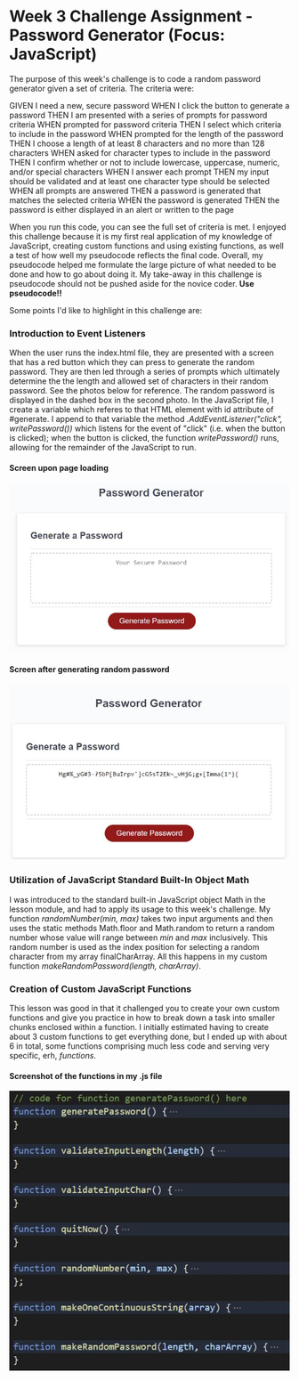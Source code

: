 # Week 3 Challenge Assignment - Password Generator (Focus: JavaScript)

The purpose of this week's challenge is to code a random password generator given a set of criteria. The criteria were:

GIVEN I need a new, secure password
WHEN I click the button to generate a password
THEN I am presented with a series of prompts for password criteria
WHEN prompted for password criteria
THEN I select which criteria to include in the password
WHEN prompted for the length of the password
THEN I choose a length of at least 8 characters and no more than 128 characters
WHEN asked for character types to include in the password
THEN I confirm whether or not to include lowercase, uppercase, numeric, and/or special characters
WHEN I answer each prompt
THEN my input should be validated and at least one character type should be selected
WHEN all prompts are answered
THEN a password is generated that matches the selected criteria
WHEN the password is generated
THEN the password is either displayed in an alert or written to the page

When you run this code, you can see the full set of criteria is met. I enjoyed this challenge because it is my first real application of my knowledge of JavaScript, creating custom functions and using existing functions, as well a test of how well my pseudocode reflects the final code. Overall, my pseudocode helped me formulate the large picture of what needed to be done and how to go about doing it. My take-away in this challenge is pseudocode should not be pushed aside for the novice coder. **Use pseudocode!!**

Some points I'd like to highlight in this challenge are:

### Introduction to Event Listeners
When the user runs the index.html file, they are presented with a screen that has a red button which they can press to generate the random password. They are then led through a series of prompts which ultimately determine the the length and allowed set of characters in their random password. See the photos below for reference. The random password is displayed in the dashed box in the second photo. In the JavaScript file, I create a variable which referes to that HTML element with id attribute of #generate. I append to that variable the method *.AddEventListener("click", writePassword())* which listens for the event of "click" (i.e. when the button is clicked); when the button is clicked, the function *writePassword()* runs, allowing for the remainder of the JavaScript to run.

#### Screen upon page loading
![Screen on loading](/assets/images/HTML-screen-capture.JPG)
#### Screen after generating random password
![Screen after pressing red button and generating password](/assets/images/HTML-output-password.JPG)

### Utilization of JavaScript Standard Built-In Object Math
I was introduced to the standard built-in JavaScript object Math in the lesson module, and had to apply its usage to this week's challenge.
My function *randomNumber(min, max)* takes two input arguments and then uses the static methods Math.floor and Math.random to return a random number whose value will range between *min* and *max* inclusively. This random number is used as the index position for selecting a random character from my array finalCharArray. All this happens in my custom function *makeRandomPassword(length, charArray)*.

### Creation of Custom JavaScript Functions
This lesson was good in that it challenged you to create your own custom functions and give you practice in how to break down a task into smaller chunks enclosed within a function. I initially estimated having to create about 3 custom functions to get everything done, but I ended up with about 6 in total, some functions comprising much less code and serving very specific, erh, *functions*.

#### Screenshot of the functions in my .js file
![List of functions used in developing JavaScript app](/assets/images/functions-used-in-code.JPG)
